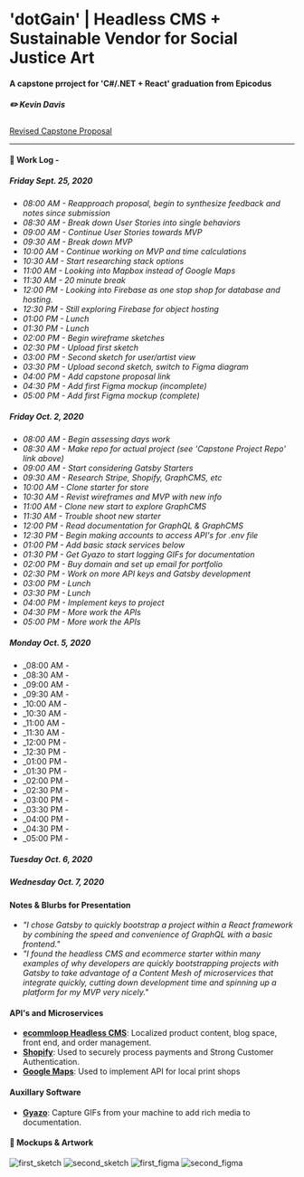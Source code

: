 # 'dotGain' | Headless CMS + Sustainable Vendor for Social Justice Art
#### A capstone prroject for 'C#/.NET + React' graduation from Epicodus
##### ✏️ Kevin Davis

[Revised Capstone Proposal](https://docs.google.com/document/d/e/2PACX-1vTb3MhRA7JrtOa12h0UJEWo3fxbL_m_mRUNcDtQTV40313wNDkZ_yljUM9k5iUJS4BTQpmVdK3kLs4s/pub)

<hr />

#### 📓 Work Log - 

##### Friday Sept. 25, 2020 

* _08:00 AM - Reapproach proposal, begin to synthesize feedback and notes since submission_
* _08:30 AM - Break down User Stories into single behaviors_
* _09:00 AM - Continue User Stories towards MVP_
* _09:30 AM - Break down MVP_
* _10:00 AM - Continue working on MVP and time calculations_
* _10:30 AM - Start researching stack options_
* _11:00 AM - Looking into Mapbox instead of Google Maps_
* _11:30 AM - 20 minute break_
* _12:00 PM - Looking into Firebase as one stop shop for database and hosting._
* _12:30 PM - Still exploring Firebase for object hosting_
* _01:00 PM - Lunch_
* _01:30 PM - Lunch_
* _02:00 PM - Begin wireframe sketches_
* _02:30 PM - Upload first sketch_
* _03:00 PM - Second sketch for user/artist view_
* _03:30 PM - Upload second sketch, switch to Figma diagram_
* _04:00 PM - Add capstone proposal link_
* _04:30 PM - Add first Figma mockup (incomplete)_
* _05:00 PM - Add first Figma mockup (complete)_

##### Friday Oct. 2, 2020 

* _08:00 AM - Begin assessing days work_
* _08:30 AM - Make repo for actual project (see 'Capstone Project Repo' link above)_ 
* _09:00 AM - Start considering Gatsby Starters_
* _09:30 AM - Research Stripe, Shopify, GraphCMS, etc_
* _10:00 AM - Clone starter for store_
* _10:30 AM - Revist wireframes and MVP with new info_
* _11:00 AM - Clone new start to explore GraphCMS_
* _11:30 AM - Trouble shoot new starter_
* _12:00 PM - Read documentation for GraphQL & GraphCMS_
* _12:30 PM - Begin making accounts to access API's for .env file_ 
* _01:00 PM - Add basic stack services below_
* _01:30 PM - Get Gyazo to start logging GIFs for documentation_ 
* _02:00 PM - Buy domain and set up email for portfolio_ 
* _02:30 PM - Work on more API keys and Gatsby development_
* _03:00 PM - Lunch_
* _03:30 PM - Lunch_
* _04:00 PM - Implement keys to project_
* _04:30 PM - More work the APIs_
* _05:00 PM - More work the APIs_

##### Monday Oct. 5, 2020 

* _08:00 AM - 
* _08:30 AM -  
* _09:00 AM - 
* _09:30 AM - 
* _10:00 AM - 
* _10:30 AM - 
* _11:00 AM - 
* _11:30 AM - 
* _12:00 PM - 
* _12:30 PM - 
* _01:00 PM - 
* _01:30 PM -  
* _02:00 PM - 
* _02:30 PM - 
* _03:00 PM - 
* _03:30 PM - 
* _04:00 PM - 
* _04:30 PM - 
* _05:00 PM - 

##### Tuesday Oct. 6, 2020 

##### Wednesday Oct. 7, 2020 

#### Notes & Blurbs for Presentation

* _"I chose Gatsby to quickly bootstrap a project within a React framework by combining the speed and convenience of GraphQL with a basic frontend."_
* _"I found the headless CMS and ecommerce starter within many examples of why developers are quickly bootstrapping projects with Gatsby to take advantage of a Content Mesh of microservices that integrate quickly, cutting down development time and spinning up a platform for my MVP very nicely."_

#### API's and Microservices

- **[ecommloop Headless CMS](https://ecomloop.com/)**: Localized product content, blog space, front end, and order management.
- **[Shopify](https://shopify.com)**: Used to securely process payments and Strong Customer Authentication.
- **[Google Maps](https://maps.google.com)**: Used to implement API for local print shops

#### Auxillary Software
- **[Gyazo](https://gyazo.com)**: Capture GIFs from your machine to add rich media to documentation.

#### 🎨 Mockups & Artwork

![first_sketch](https://i.ibb.co/k6gpPwh/Doc-Sep-25-2020-14-37-1.jpg)
![second_sketch](https://i.ibb.co/D4RvH74/Doc-Sep-25-2020-15-45-1.jpg)
![first_figma](https://i.ibb.co/vcC27Cx/dot-Gain-diagram.png)
![second_figma](https://i.ibb.co/ZNBtj2y/dot-Gain-diagram-1-5.png)
